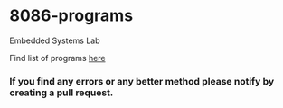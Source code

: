 # 8086-programs
Embedded Systems Lab

Find list of programs [here](https://github.com/ksh168/8086-programs/blob/master/8086%20Microprocessor%20List%20of%20Programs%20gt.pdf)

### If you find any errors or any better method please notify by creating a pull request.